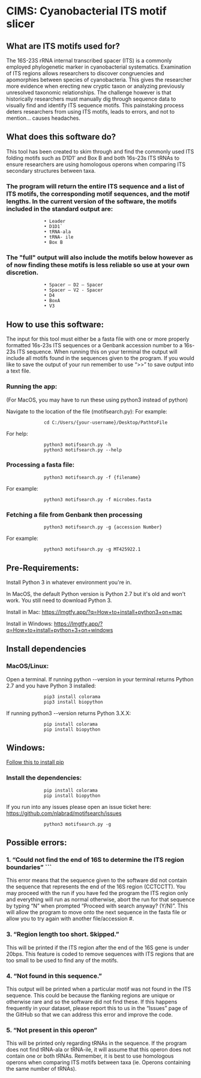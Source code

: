 # CIMS: Cyanobacterial ITS motif slicer 

## What are ITS motifs used for? 

The 16S-23S rRNA internal transcribed spacer (ITS) is a commonly employed phylogenetic marker in cyanobacterial systematics. Examination of ITS regions allows researchers to discover congruencies and apomorphies between species of cyanobacteria. This gives the researcher more evidence when erecting new cryptic taxon or analyzing previously unresolved taxonomic relationships. The challenge however is that historically researchers must manually dig through sequence data to visually find and identify ITS sequence motifs. This painstaking process deters researchers from using ITS motifs, leads to errors, and not to mention… causes headaches.


## What does this software do?
This tool has been created to skim through and find the commonly used ITS folding motifs such as D1D1’ and Box B and both 16s-23s ITS tRNAs to ensure researchers are using homologous operons when comparing ITS secondary structures between taxa. 

   ### The program will return the entire ITS sequence and a list of ITS motifs, the corresponding motif sequences, and the motif lengths. In the current version of the software, the motifs included in the standard output are:
                  •	Leader
                  •	D1D1`
                  •	tRNA-ala
                  •	tRNA- ile 
                  •	Box B 
                  
   ### The "full" output will also include the motifs below however as of now finding these motifs is less reliable so use at your own discretion. 
                  •	Spacer – D2 – Spacer 
                  •	Spacer – V2 - Spacer
                  •	D4
                  •	BoxA 
                  •	V3 

## How to use this software: 
The input for this tool must either be a fasta file with one or more properly formatted 16s-23s ITS sequences or a Genbank accession number to a 16s-23s ITS sequence. When running this on your terminal the output will include all motifs found in the sequences given to the program. If you would like to save the output of your run remember to use “>>” to save output into a text file. 


### Running the app:
(For MacOS, you may have to run these using python3 instead of python)

Navigate to the location of the file (motifsearch.py):
For example:

                  cd C:/Users/{your-username}/Desktop/PathtoFile

For help:

                  python3 motifsearch.py -h  
                  python3 motifsearch.py --help

### Processing a fasta file:

                  python3 motifsearch.py -f {filename}

For example:

                  python3 motifsearch.py -f microbes.fasta

### Fetching a file from Genbank then processing

                  python3 motifsearch.py -g {accession Number}

For example:

                  python3 motifsearch.py -g MT425922.1


## Pre-Requirements:

Install Python 3 in whatever environment you're in.

In MacOS, the default Python version is Python 2.7 but it's old and won't work. You still need to download Python 3.

Install in Mac: https://lmgtfy.app/?q=How+to+install+python3+on+mac

Install in Windows: https://lmgtfy.app/?q=How+to+install+python+3+on+windows

## Install dependencies

### MacOS/Linux:

Open a terminal.
If running python --version in your terminal returns Python 2.7 and you have Python 3 installed:

                  pip3 install colorama
                  pip3 install biopython

If running python3 --version returns Python 3.X.X:

                  pip install colorama
                  pip install biopython

## Windows:

[Follow this to install pip](https://www.liquidweb.com/kb/install-pip-windows/)

### Install the dependencies:

                  pip install colorama
                  pip install biopython

If you run into any issues please open an issue ticket here: https://github.com/nlabrad/motifsearch/issues

                  python3 motifsearch.py -g

## Possible errors: 

### 1. “Could not find the end of 16S to determine the ITS region boundaries”  ```
This error means that the sequence given to the software did not contain the sequence that represents the end of the 16S region (CCTCCTT). You        may proceed with the run if you have fed the program the ITS region only and everything will run as normal otherwise, abort the run for that            sequence by typing “N” when prompted “Proceed with search anyway? (Y/N)”. This will allow the program to move onto the next sequence in the fasta        file or allow you to try again with another file/accession #. 

### 3. “Region length too short. Skipped.”
This will be printed if the ITS region after the end of the 16S gene is under 20bps. This feature is coded to remove sequences with ITS              regions that are too small to be used to find any of the motifs. 

### 4. “Not found in this sequence.” 
This output will be printed when a particular motif was not found in the ITS sequence. This could be because the flanking regions are unique or      otherwise rare and so the software did not find these. If this happens frequently in your dataset, please report this to us in the “Issues” page        of the GitHub so that we can address this error and improve the code.

### 5. “Not present in this operon” 
This will be printed only regarding tRNAs in the sequence. If the program does not find tRNA-ala or tRNA-ile, it will assume that this operon        does not contain one or both tRNAs. Remember, it is best to use homologous operons when comparing ITS motifs between taxa (ie. Operons containing        the same number of tRNAs). 
